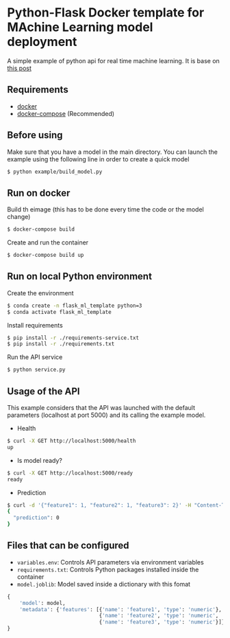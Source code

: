 # Python-Flask Docker template for MAchine Learning model deployment
A simple example of python api for real time machine learning.
It is base on [this post](https://mikulskibartosz.name/a-comprehensive-guide-to-putting-a-machine-learning-model-in-production-using-flask-docker-and-e3176aa8d1ce)

## Requirements  
* [docker](https://docs.docker.com/install/linux/docker-ce/ubuntu/)
* [docker-compose](https://docs.docker.com/compose/install/) (Recommended)

## Before using
Make sure that you have a model in the main directory.
You can launch the example using the following line in order to create a quick model
```bash
$ python example/build_model.py
```

## Run on docker
Build th eimage (this has to be done every time the code or the model change)
```bash
$ docker-compose build
```
Create and run the container
```bash
$ docker-compose build up
```

## Run on local Python environment
Create the environment
```bash
$ conda create -n flask_ml_template python=3
$ conda activate flask_ml_template
```
Install requirements
```bash
$ pip install -r ./requirements-service.txt  
$ pip install -r ./requirements.txt  
```
Run the API service
```bash
$ python service.py  
```

## Usage of the API  
This example considers that the API was launched with the default parameters (localhost at port 5000) and its calling the example model.

* Health
```bash
$ curl -X GET http://localhost:5000/health
up
```
* Is model ready?
```bash
$ curl -X GET http://localhost:5000/ready
ready
```
* Prediction
```bash
$ curl -d '{"feature1": 1, "feature2": 1, "feature3": 2}' -H "Content-Type: application/json" -X POST http://localhost:5000/predict
{
  "prediction": 0
}
```

## Files that can be configured
* ```variables.env```: Controls API parameters via environment variables
* ```requirements.txt```: Controls Python packages installed inside the container
* ```model.joblib```: Model saved inside a dictionary with this fomat
```python
{
    'model': model,
    'metadata': {'features': [{'name': 'feature1', 'type': 'numeric'},
                              {'name': 'feature2', 'type': 'numeric', 'default': -1},
                              {'name': 'feature3', 'type': 'numeric'}]}
}
```
